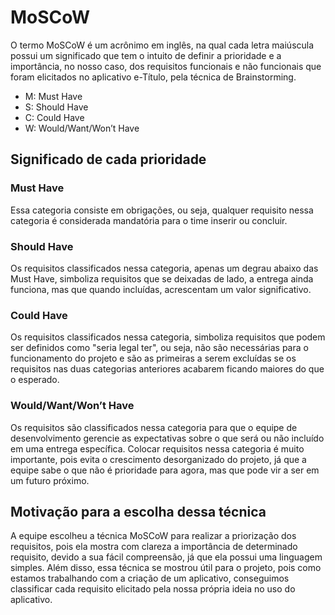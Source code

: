 # MoSCoW
O termo MoSCoW é um acrônimo em inglês, na qual cada letra maiúscula possui um significado que tem o intuito de definir a prioridade e a importância, no nosso caso, dos requisitos funcionais e não funcionais que foram elicitados no aplicativo e-Título, pela técnica de Brainstorming.

- M: Must Have
- S: Should Have
- C: Could Have
- W: Would/Want/Won’t Have

## Significado de cada prioridade

### Must Have
Essa categoria consiste em obrigações, ou seja, qualquer requisito nessa categoria é considerada mandatória para o time inserir ou concluir.

### Should Have
Os requisitos classificados nessa categoria, apenas um degrau abaixo das Must Have, simboliza requisitos que se deixadas de lado, a entrega ainda funciona, mas que quando incluídas, acrescentam um valor significativo.

### Could Have
Os requisitos classificados nessa categoria, simboliza requisitos que podem ser definidos como "seria legal ter", ou seja, não são necessárias para o funcionamento do projeto e são as primeiras a serem excluídas se os requisitos nas duas categorias anteriores acabarem ficando maiores do que o esperado.

### Would/Want/Won’t Have
Os requisitos são classificados nessa categoria para que o equipe de desenvolvimento gerencie as expectativas sobre o que será ou não incluído em uma entrega específica. Colocar requisitos nessa categoria é muito importante, pois evita o crescimento desorganizado do projeto, já que a equipe sabe o que não é prioridade para agora, mas que pode vir a ser em um futuro próximo.

## Motivação para a escolha dessa técnica
A equipe escolheu a técnica MoSCoW para realizar a priorização dos requisitos, pois ela mostra com clareza a importância de determinado requisito, devido a sua fácil compreensão, já que ela possui uma linguagem simples. Além disso, essa técnica se mostrou útil para o projeto, pois como estamos trabalhando com a criação de um aplicativo, conseguimos classificar cada requisito elicitado pela nossa própria ideia no uso do aplicativo.